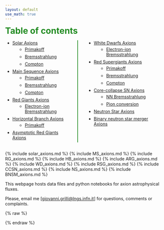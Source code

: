 ```yaml
---
layout: default
use_math: true
---
```


<style>
  html {
    scroll-behavior: smooth;
  }
</style>

<style>
.green-line {
  height: 2px;
  background-color: green;
  width: 100%;
  margin: 1em 0;
}
</style>


<style>
  .toc-grid {
    display: grid;
    grid-template-columns: 1fr 1fr;
    gap: 2em;
    max-width: 900px;
    margin: auto;
  }

  .toc-grid li {
    margin-bottom: 0.5em;
  }

  .toc-grid li ul {
    margin-left: 1.2em;
    margin-top: 0.3em;
  }

  .toc-grid ul:first-child {
    border-right: 2px solid #228B22; /* green vertical line */
    padding-right: 1.5em;
  }
</style>


<summary><span style="font-size:2em;font-weight:bold;color:#228B22;">Table of contents</span></summary>
<div class="toc-grid">
  <ul>
    <li><a href="#solar-axions">Solar Axions</a>
      <ul>
        <li><a href="#sol-prim">Primakoff</a></li>
        <li><a href="#sol-brem">Bremsstrahlung</a></li>
        <li><a href="#sol-com">Compton</a></li>
      </ul>
    </li>
    <li><a href="#MS-axions">Main Sequence Axions</a>
      <ul>
        <li><a href="#ms-prim">Primakoff</a></li>
        <li><a href="#ms-brem">Bremsstrahlung</a></li>
        <li><a href="#ms-com">Compton</a></li>
      </ul>
    </li>
    <li><a href="#rg-axions">Red Giants Axions</a>
      <ul>
        <li><a href="#rg-brem">Electron-ion Bremsstrahlung</a></li>
      </ul>
    </li>
    <li><a href="#HB-axions">Horizontal Branch Axions</a>
      <ul>
        <li><a href="#hb-prim">Primakoff</a></li>
      </ul>
    </li>
    <li><a href="#ARG-axions">Asymptotic Red Giants Axions</a></li>
  </ul>

  <ul>
    <li><a href="#WD-axions">White Dwarfs Axions</a>
      <ul>
        <li><a href="#wd-brem">Electron-ion Bremsstrahlung</a></li>
      </ul>
    </li>
    <li><a href="#RSG-axions">Red Supergiants Axions</a>
      <ul>
        <li><a href="#rsg-prim">Primakoff</a></li>
        <li><a href="#rsg-brem">Bremsstrahlung</a></li>
        <li><a href="#rsg-com">Compton</a></li>
      </ul>
    </li>
    <li><a href="#CCSN-axions">Core-collapse SN Axions</a>
      <ul>
        <li><a href="#ccsn-brem">NN Bremsstrahlung</a></li>
        <li><a href="#ccsn-pi">Pion conversion</a></li>
      </ul>
    </li>
    <li><a href="#NS-axions">Neutron Star Axions</a></li>
    <li><a href="#BNSM-axions">Binary neutron star merger Axions</a></li>
  </ul>
</div>

{% include solar_axions.md %}
{% include MS_axions.md %}
{% include RG_axions.md %}
{% include HB_axions.md %}
{% include ARG_axions.md %}
{% include WD_axions.md %}
{% include RSG_axions.md %}
{% include CCSN_axions.md %}
{% include NS_axions.md %}
{% include BNSM_axions.md %}

This webpage hosts data files and python notebooks for axion astrophysical fluxes. 

Please, email me [giovanni.grilli@lngs.infn.it] for questions, comments or complaints.

{% raw %}
<script>
function openDetailsFromHash() {
  const hash = window.location.hash;
  if (hash) {
    const target = document.querySelector(hash);
    if (target) {
      // If target is itself a <details>, open it
      if (target.tagName.toLowerCase() === "details") {
        target.open = true;
      }
      // Also open all parent <details> elements
      let parent = target.parentElement;
      while (parent) {
        if (parent.tagName.toLowerCase() === "details") {
          parent.open = true;
        }
        parent = parent.parentElement;
      }
      target.scrollIntoView();
    }
  }
}

// Run on load
document.addEventListener("DOMContentLoaded", openDetailsFromHash);
// Run on clicking any link that changes the hash
window.addEventListener("hashchange", openDetailsFromHash);
</script>
{% endraw %}

